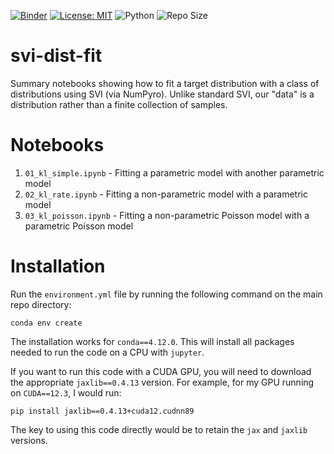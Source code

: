 [![Binder](https://mybinder.org/badge_logo.svg)](https://mybinder.org/v2/gh/edwarddramirez/svi-dist-fit/HEAD) [![License: MIT](https://img.shields.io/badge/License-MIT-brightgreen.svg)](https://opensource.org/license/mit) ![Python](https://img.shields.io/badge/python-3.11.4-blue.svg) ![Repo Size](https://img.shields.io/github/repo-size/edwarddramirez/svi-dist-fit) 

# svi-dist-fit
Summary notebooks showing how to fit a target distribution with a class of distributions using SVI (via NumPyro). Unlike standard SVI, our "data" is a distribution rather than a finite collection of samples.

# Notebooks
1. `01_kl_simple.ipynb` - Fitting a parametric model with another parametric model
2. `02_kl_rate.ipynb` - Fitting a non-parametric model with a parametric model 
3. `03_kl_poisson.ipynb` - Fitting a non-parametric Poisson model with a parametric Poisson model 

# Installation
Run the `environment.yml` file by running the following command on the main repo directory:
```
conda env create
```
The installation works for `conda==4.12.0`. This will install all packages needed to run the code on a CPU with `jupyter`. 

If you want to run this code with a CUDA GPU, you will need to download the appropriate `jaxlib==0.4.13` version. For example, for my GPU running on `CUDA==12.3`, I would run:
```
pip install jaxlib==0.4.13+cuda12.cudnn89
```
The key to using this code directly would be to retain the `jax` and `jaxlib` versions. 
